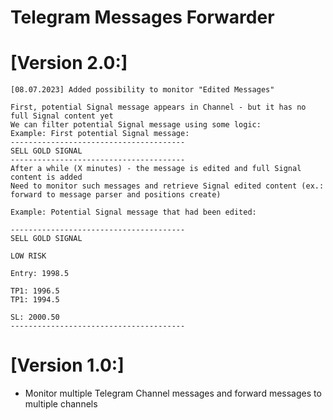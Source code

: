 # Telegram Messages Forwarder

# [Version 2.0:]

    [08.07.2023] Added possibility to monitor "Edited Messages"

    First, potential Signal message appears in Channel - but it has no full Signal content yet
    We can filter potential Signal message using some logic:
    Example: First potential Signal message:
    ---------------------------------------
    SELL GOLD SIGNAL
    ---------------------------------------
    After a while (X minutes) - the message is edited and full Signal content is added
    Need to monitor such messages and retrieve Signal edited content (ex.: forward to message parser and positions create)

    Example: Potential Signal message that had been edited:

    ---------------------------------------
    SELL GOLD SIGNAL

    LOW RISK

    Entry: 1998.5

    TP1: 1996.5
    TP1: 1994.5

    SL: 2000.50
    ---------------------------------------

# [Version 1.0:]

- Monitor multiple Telegram Channel messages and forward messages to multiple channels 
